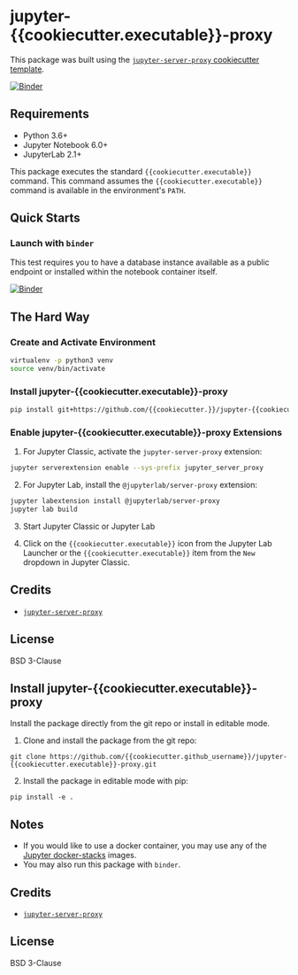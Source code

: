 # jupyter-{{cookiecutter.executable}}-proxy

This package was built using the [`jupyter-server-proxy` cookiecutter template](https://github.com/illumidesk/cookiecutter-jupyter-server-proxy).

[![Binder](https://mybinder.org/badge_logo.svg)](https://mybinder.org/v2/gh/{{cookiecutter.github_username}}/jupyter-{{cookiecutter.executable}}-proxy/main?urlpath={{cookiecutter.executable}})

## Requirements

- Python 3.6+
- Jupyter Notebook 6.0+
- JupyterLab 2.1+

This package executes the standard `{{cookiecutter.executable}}` command. This command assumes the `{{cookiecutter.executable}}` command is available in the environment's `PATH`.

## Quick Starts

### Launch with `binder`

This test requires you to have a database instance available as a public endpoint or installed within the notebook container itself.

[![Binder](https://mybinder.org/badge_logo.svg)](https://mybinder.org/v2/gh/illumidesk/jupyter-{{cookiecutter.executable}}-proxy/main?urlpath={{cookiecutter.executable}})

## The Hard Way

### Create and Activate Environment

```bash
virtualenv -p python3 venv
source venv/bin/activate
```

### Install jupyter-{{cookiecutter.executable}}-proxy

```bash
pip install git+https://github.com/{{cookiecutter.}}/jupyter-{{cookiecutter.executable}}-proxy.git
```

### Enable jupyter-{{cookiecutter.executable}}-proxy Extensions

1. For Jupyter Classic, activate the `jupyter-server-proxy` extension:

```bash
jupyter serverextension enable --sys-prefix jupyter_server_proxy
```

2. For Jupyter Lab, install the `@jupyterlab/server-proxy` extension:

```bash
jupyter labextension install @jupyterlab/server-proxy
jupyter lab build
```

3. Start Jupyter Classic or Jupyter Lab

4. Click on the `{{cookiecutter.executable}}` icon from the Jupyter Lab Launcher or the `{{cookiecutter.executable}}` item from the `New` dropdown in Jupyter Classic.

## Credits

- [`jupyter-server-proxy`](https://github.com/jupyterhub/jupyter-server-proxy)

## License

BSD 3-Clause



## Install jupyter-{{cookiecutter.executable}}-proxy

Install the package directly from the git repo or install in editable mode.

1. Clone and install the package from the git repo:

```
git clone https://github.com/{{cookiecutter.github_username}}/jupyter-{{cookiecutter.executable}}-proxy.git
```

2. Install the package in editable mode with pip:

```
pip install -e .
```

## Notes

- If you would like to use a docker container, you may use any of the [Jupyter docker-stacks](https://jupyter-docker-stacks.readthedocs.io/en/latest/) images.
- You may also run this package with `binder`.

## Credits

- [`jupyter-server-proxy`](https://github.com/jupyterhub/jupyter-server-proxy)

## License

BSD 3-Clause
